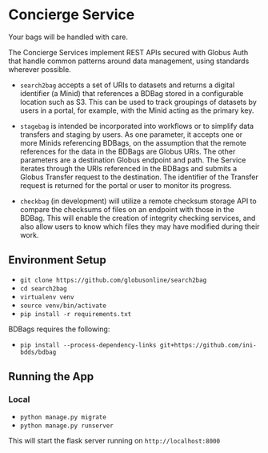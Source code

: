 # Concierge Service

Your bags will be handled with care.

The Concierge Services implement REST APIs secured with Globus Auth that handle common patterns around data management, using standards wherever possible.

* `search2bag` accepts a set of URIs to datasets and returns a digital identifier (a Minid) that references a BDBag stored in a configurable location such as S3. 
This can be used to track groupings of datasets by users in a portal, for example, with the Minid acting as the primary key. 

* `stagebag` is intended be incorporated into workflows or to simplify data transfers and staging by users. 
As one parameter, it accepts one or more Minids referencing BDBags, on the assumption that the remote references for the data in the BDBags are Globus URIs. 
The other parameters are a destination Globus endpoint and path. 
The Service iterates through the URIs referenced in the BDBags and submits a Globus Transfer request to the destination. 
The identifier of the Transfer request is returned for the portal or user to monitor its progress. 

* `checkbag` (in development) will utilize a remote checksum storage API to compare the checksums of files on an endpoint with those in the BDBag. 
This will enable the creation of integrity checking services, and also allow users to know which files they may have modified during their work.

## Environment Setup

* `git clone https://github.com/globusonline/search2bag`
* `cd search2bag`
* `virtualenv venv`
* `source venv/bin/activate`
* `pip install -r requirements.txt`

BDBags requires the following:

* `pip install --process-dependency-links git+https://github.com/ini-bdds/bdbag`

## Running the App

### Local

* `python manage.py migrate`
* `python manage.py runserver`

This will start the flask server running on `http://localhost:8000`

